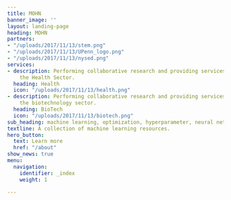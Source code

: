 ```yaml
---
title: MOHN
banner_image: ''
layout: landing-page
heading: MOHN
partners:
- "/uploads/2017/11/13/stem.png"
- "/uploads/2017/11/13/UPenn_logo.png"
- "/uploads/2017/11/13/nysed.png"
services:
- description: Performing collaborative research and providing services to support
    the Health Sector.
  heading: Health
  icon: "/uploads/2017/11/13/health.png"
- description: Performing collaborative research and providing services to support
    the biotechnology sector.
  heading: BioTech
  icon: "/uploads/2017/11/13/biotech.png"
sub_heading: machine learning, optimization, hyperparameter, neural networks
textline: A collection of machine learning resources.
hero_button:
  text: Learn more
  href: "/about"
show_news: true
menu:
  navigation:
    identifier: _index
    weight: 1

---
```

